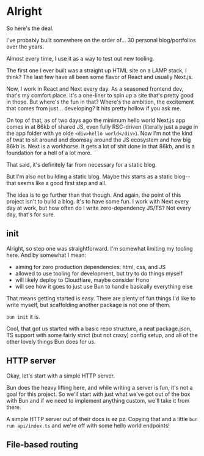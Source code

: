 # Alright

So here's the deal.

I've probably built somewhere on the order of... 30 personal blog/portfolios over the years.

Almost every time, I use it as a way to test out new tooling.

The first one I ever built was a straight up HTML site on a LAMP stack, I think? The last few have all been some flavor of React and usually Next.js.

Now, I work in React and Next every day. As a seasoned frontend dev, that's my comfort place. It's a one-liner to spin up a site that's pretty good in those. But where's the fun in that? Where's the ambition, the excitement that comes from just... developing? It hits pretty hollow if you ask me.

On top of that, as of two days ago the minimum hello world Next.js app comes in at 86kb of shared JS, even fully RSC-driven (literally just a page in the app folder with ye olde `<div>hello world</div>`). Now I'm not the kind of twat to sit around and doomsay around the JS ecosystem and how big 86kb is. Next is a workhorse. It gets a lot of shit done in that 86kb, and is a foundation for a hell of a lot more.

That said, it's definitely far from necessary for a static blog.

But I'm also not building a static blog. Maybe this starts as a static blog--that seems like a good first step and all.

The idea is to go further than that though. And again, the point of this project isn't to build a blog. It's to have some fun. I work with Next every day at work, but how often do I write zero-dependency JS/TS? Not every day, that's for sure.

## init

Alright, so step one was straightforward. I'm somewhat limiting my tooling here. And by somewhat I mean:

- aiming for zero production dependencies: html, css, and JS
- allowed to use tooling for development, but try to do things myself
- will likely deploy to Cloudflare, maybe consider Hono
- will see how it goes to just use Bun to handle basically everything else

That means getting started is easy. There are plenty of fun things I'd like to write myself, but scaffolding another package is not one of them.

`bun init` it is.

Cool, that got us started with a basic repo structure, a neat package.json, TS support with some fairly strict (but not crazy) config setup, and all of the other lovely things Bun does for us.

## HTTP server

Okay, let's start with a simple HTTP server.

Bun does the heavy lifting here, and while writing a server is fun, it's not a goal for this project. So we'll start with just what we've got out of the box with Bun and if we need to implement anything custom, we'll take it from there.

A simple HTTP server out of their docs is ez pz. Copying that and a little `bun run api/index.ts` and we're off with some hello world endpoints!

## File-based routing
